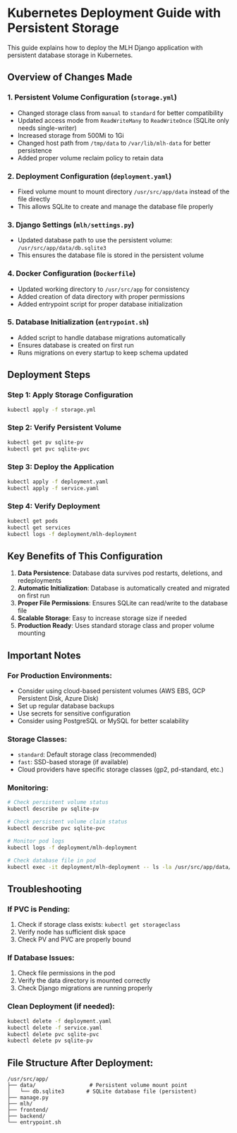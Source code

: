 # Kubernetes Deployment Guide with Persistent Storage

This guide explains how to deploy the MLH Django application with persistent database storage in Kubernetes.

## Overview of Changes Made

### 1. Persistent Volume Configuration (`storage.yml`)
- Changed storage class from `manual` to `standard` for better compatibility
- Updated access mode from `ReadWriteMany` to `ReadWriteOnce` (SQLite only needs single-writer)
- Increased storage from 500Mi to 1Gi
- Changed host path from `/tmp/data` to `/var/lib/mlh-data` for better persistence
- Added proper volume reclaim policy to retain data

### 2. Deployment Configuration (`deployment.yaml`)
- Fixed volume mount to mount directory `/usr/src/app/data` instead of the file directly
- This allows SQLite to create and manage the database file properly

### 3. Django Settings (`mlh/settings.py`)
- Updated database path to use the persistent volume: `/usr/src/app/data/db.sqlite3`
- This ensures the database file is stored in the persistent volume

### 4. Docker Configuration (`Dockerfile`)
- Updated working directory to `/usr/src/app` for consistency
- Added creation of data directory with proper permissions
- Added entrypoint script for proper database initialization

### 5. Database Initialization (`entrypoint.sh`)
- Added script to handle database migrations automatically
- Ensures database is created on first run
- Runs migrations on every startup to keep schema updated

## Deployment Steps

### Step 1: Apply Storage Configuration
```bash
kubectl apply -f storage.yml
```

### Step 2: Verify Persistent Volume
```bash
kubectl get pv sqlite-pv
kubectl get pvc sqlite-pvc
```

### Step 3: Deploy the Application
```bash
kubectl apply -f deployment.yaml
kubectl apply -f service.yaml
```

### Step 4: Verify Deployment
```bash
kubectl get pods
kubectl get services
kubectl logs -f deployment/mlh-deployment
```

## Key Benefits of This Configuration

1. **Data Persistence**: Database data survives pod restarts, deletions, and redeployments
2. **Automatic Initialization**: Database is automatically created and migrated on first run
3. **Proper File Permissions**: Ensures SQLite can read/write to the database file
4. **Scalable Storage**: Easy to increase storage size if needed
5. **Production Ready**: Uses standard storage class and proper volume mounting

## Important Notes

### For Production Environments:
- Consider using cloud-based persistent volumes (AWS EBS, GCP Persistent Disk, Azure Disk)
- Set up regular database backups
- Use secrets for sensitive configuration
- Consider using PostgreSQL or MySQL for better scalability

### Storage Classes:
- `standard`: Default storage class (recommended)
- `fast`: SSD-based storage (if available)
- Cloud providers have specific storage classes (gp2, pd-standard, etc.)

### Monitoring:
```bash
# Check persistent volume status
kubectl describe pv sqlite-pv

# Check persistent volume claim status
kubectl describe pvc sqlite-pvc

# Monitor pod logs
kubectl logs -f deployment/mlh-deployment

# Check database file in pod
kubectl exec -it deployment/mlh-deployment -- ls -la /usr/src/app/data/
```

## Troubleshooting

### If PVC is Pending:
1. Check if storage class exists: `kubectl get storageclass`
2. Verify node has sufficient disk space
3. Check PV and PVC are properly bound

### If Database Issues:
1. Check file permissions in the pod
2. Verify the data directory is mounted correctly
3. Check Django migrations are running properly

### Clean Deployment (if needed):
```bash
kubectl delete -f deployment.yaml
kubectl delete -f service.yaml
kubectl delete pvc sqlite-pvc
kubectl delete pv sqlite-pv
```

## File Structure After Deployment:
```
/usr/src/app/
├── data/                 # Persistent volume mount point
│   └── db.sqlite3       # SQLite database file (persistent)
├── manage.py
├── mlh/
├── frontend/
├── backend/
└── entrypoint.sh
```
